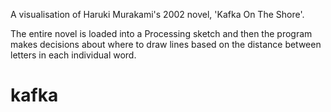 A visualisation of Haruki Murakami's 2002 novel, 'Kafka On The Shore'.

The entire novel is loaded into a Processing sketch and then the program makes decisions about where to draw lines based on the distance between letters in each individual word.
# kafka
